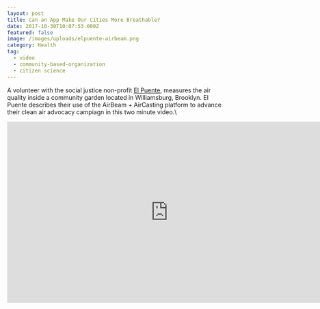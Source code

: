 ```yaml
---
layout: post
title: Can an App Make Our Cities More Breathable?
date: 2017-10-30T10:07:53.000Z
featured: false
image: /images/uploads/elpuente-airbeam.png
category: Health
tag:
  - video
  - community-based-organization
  - citizen science
---
```

A volunteer with the social justice non-profit [El Puente](https://elpuente.us/), measures the air quality inside a community garden located in Williamsburg, Brooklyn. El Puente describes their use of the AirBeam + AirCasting platform to advance their clean air advocacy campiagn in this two minute video.\
<p><iframe width="752" height="424" src="https://www.youtube.com/embed/G6PEcwuVBEk?rel=0&amp;showinfo=0" frameborder="0" allowfullscreen></iframe></p>
